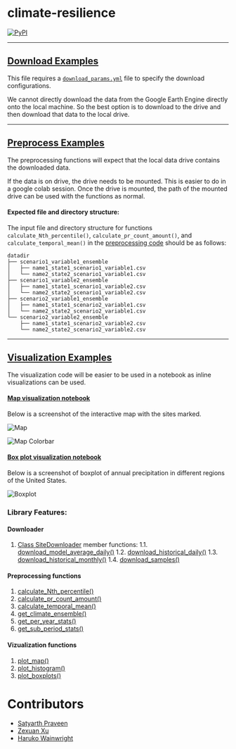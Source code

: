# climate-resilience

<a href="https://pypi.org/project/climate-resilience/"><img alt="PyPI" src="https://img.shields.io/pypi/v/black"></a>

---
## [Download Examples](https://github.com/satyarth934/lbnl-climate-resilience/blob/main/examples/climate-resilience/scripts/download_example.py)
This file requires a [`download_params.yml`](https://github.com/satyarth934/lbnl-climate-resilience/blob/main/examples/climate-resilience/scripts/download_params.yml) file to specify the download configurations.

We cannot directly download the data from the Google Earth Engine directly onto the local machine. So the best option is to download to the drive and then download that data to the local drive.

---
## [Preprocess Examples](https://github.com/satyarth934/lbnl-climate-resilience/blob/main/examples/climate-resilience/scripts/preprocess_example.py)
The preprocessing functions will expect that the local data drive contains the downloaded data.

If the data is on drive, the drive needs to be mounted. 
This is easier to do in a google colab session. Once the drive is mounted, the path of the mounted drive can be used with the functions as normal.

#### Expected file and directory structure:
The input file and directory structure for functions `calculate_Nth_percentile()`, `calculate_pr_count_amount()`, and `calculate_temporal_mean()` in the [preprocessing code](https://github.com/satyarth934/lbnl-climate-resilience/blob/main/src/climate_resilience/preprocess.py) should be as follows:
```
datadir
├── scenario1_variable1_ensemble
│   ├── name1_state1_scenario1_variable1.csv
│   └── name2_state2_scenario1_variable1.csv
├── scenario1_variable2_ensemble
│   ├── name1_state1_scenario1_variable2.csv
│   └── name2_state2_scenario1_variable2.csv
├── scenario2_variable1_ensemble
│   ├── name1_state1_scenario2_variable1.csv
│   └── name2_state2_scenario2_variable1.csv
└── scenario2_variable2_ensemble
    ├── name1_state1_scenario2_variable2.csv
    └── name2_state2_scenario2_variable2.csv
```

---
## [Visualization Examples](https://github.com/satyarth934/lbnl-climate-resilience/tree/main/examples/climate-resilience/notebooks)
The visualization code will be easier to be used in a notebook as inline visualizations can be used.



#### [Map visualization notebook](https://github.com/satyarth934/lbnl-climate-resilience/blob/main/examples/climate-resilience/notebooks/visualize_example_1.ipynb)

Below is a screenshot of the interactive map with the sites marked.

![Map](https://github.com/satyarth934/lbnl-climate-resilience/blob/main/examples/climate-resilience/notebooks/sample_map_screenshot.png?raw=true)

![Map Colorbar](https://github.com/satyarth934/lbnl-climate-resilience/blob/main/examples/climate-resilience/notebooks/sample_map_colorbar.png?raw=true)



#### [Box plot visualization notebook](https://github.com/satyarth934/lbnl-climate-resilience/blob/main/examples/climate-resilience/notebooks/visualize_example_3.ipynb)

Below is a screenshot of boxplot of annual precipitation in different regions of the United States.

![Boxplot](https://github.com/satyarth934/lbnl-climate-resilience/blob/main/examples/climate-resilience/notebooks/sample_boxplot.png?raw=true)



### Library Features:

#### Downloader
1. [Class SiteDownloader](https://github.com/ALTEMIS-DOE/climate-resilience/blob/main/src/climate_resilience/downloader.py#L24) member functions:
    1.1. [download_model_average_daily()](https://github.com/ALTEMIS-DOE/climate-resilience/blob/main/src/climate_resilience/downloader.py#L108)
    1.2. [download_historical_daily()](https://github.com/ALTEMIS-DOE/climate-resilience/blob/main/src/climate_resilience/downloader.py#L159)
    1.3. [download_historical_monthly()](https://github.com/ALTEMIS-DOE/climate-resilience/blob/main/src/climate_resilience/downloader.py#L211)
    1.4. [download_samples()](https://github.com/ALTEMIS-DOE/climate-resilience/blob/main/src/climate_resilience/downloader.py#L348)

#### Preprocessing functions
1. [calculate_Nth_percentile()](https://github.com/ALTEMIS-DOE/climate-resilience/blob/main/src/climate_resilience/preprocess.py#L15)
2. [calculate_pr_count_amount()](https://github.com/ALTEMIS-DOE/climate-resilience/blob/main/src/climate_resilience/preprocess.py#L102)
3. [calculate_temporal_mean()](https://github.com/ALTEMIS-DOE/climate-resilience/blob/main/src/climate_resilience/preprocess.py#L204)
4. [get_climate_ensemble()](https://github.com/ALTEMIS-DOE/climate-resilience/blob/main/src/climate_resilience/preprocess.py#L301)
5. [get_per_year_stats()](https://github.com/ALTEMIS-DOE/climate-resilience/blob/main/src/climate_resilience/preprocess.py#L359)
6. [get_sub_period_stats()](https://github.com/ALTEMIS-DOE/climate-resilience/blob/main/src/climate_resilience/preprocess.py#L427)

#### Vizualization functions
1. [plot_map()](https://github.com/ALTEMIS-DOE/climate-resilience/blob/main/src/climate_resilience/visualize.py#L72)
2. [plot_histogram()](https://github.com/ALTEMIS-DOE/climate-resilience/blob/main/src/climate_resilience/visualize.py#L202)
3. [plot_boxplots()](https://github.com/ALTEMIS-DOE/climate-resilience/blob/main/src/climate_resilience/visualize.py#L262)


# Contributors
- [Satyarth Praveen](mailto:satyarth@lbl.gov)
- [Zexuan Xu](mailto:zexuanxu@lbl.gov)
- [Haruko Wainwright](mailto:hmwainwright@lbl.gov)
